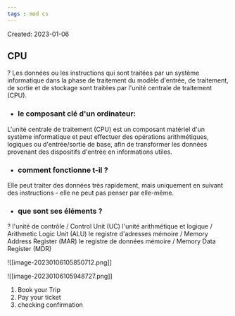 ```yaml
---
tags : mod cs
---
```

Created: 2023-01-06

## CPU
?
Les données ou les instructions qui sont traitées par un système informatique
dans la phase de traitement du modèle d'entrée, de traitement, de sortie et de
stockage sont traitées par l'unité centrale de traitement (CPU).

- ### le composant clé d'un ordinateur:
 L'unité centrale de traitement (CPU) est un composant matériel d'un
 système informatique et peut effectuer des opérations arithmétiques,
 logiques ou d'entrée/sortie de base, afin de transformer les données
 provenant des dispositifs d'entrée en informations utiles.

- ### comment fonctionne t-il ?
 Elle peut traiter des données très rapidement, mais uniquement en
 suivant des instructions - elle ne peut pas penser par elle-même.

- ### que sont ses éléments ?
?
 l'unité de contrôle / Control Unit (UC)
 l'unité arithmétique et logique / Arithmetic Logic Unit (ALU)
 le registre d'adresses mémoire / Memory Address Register (MAR)
 le registre de données mémoire / Memory Data Register (MDR)
 
![[image-20230106105850712.png]]

![[image-20230106105948727.png]]



1) Book your Trip
2) Pay your ticket
3) checking confirmation